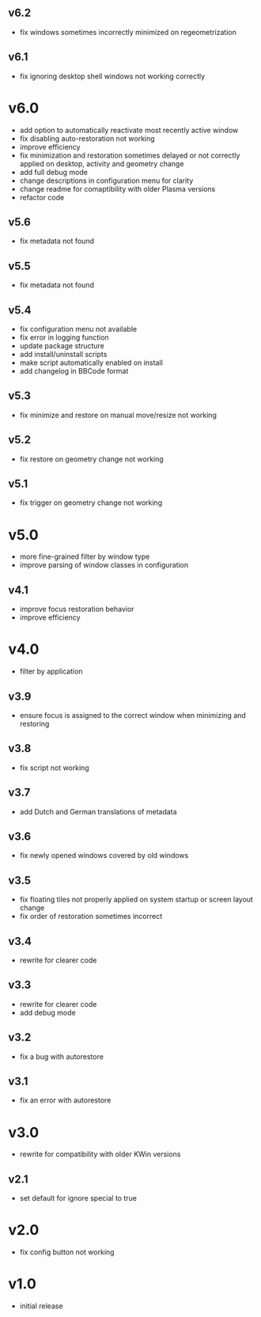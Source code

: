 ## v6.2
- fix windows sometimes incorrectly minimized on regeometrization

## v6.1
- fix ignoring desktop shell windows not working correctly

# v6.0

- add option to automatically reactivate most recently active window
- fix disabling auto-restoration not working
- improve efficiency
- fix minimization and restoration sometimes delayed or not correctly applied on desktop, activity and geometry change
- add full debug mode
- change descriptions in configuration menu for clarity
- change readme for comaptibility with older Plasma versions
- refactor code

## v5.6
- fix metadata not found

## v5.5
- fix metadata not found

## v5.4
- fix configuration menu not available
- fix error in logging function
- update package structure
- add install/uninstall scripts
- make script automatically enabled on install
- add changelog in BBCode format

## v5.3
- fix minimize and restore on manual move/resize not working

## v5.2
- fix restore on geometry change not working

## v5.1
- fix trigger on geometry change not working

# v5.0
- more fine-grained filter by window type
- improve parsing of window classes in configuration

## v4.1
- improve focus restoration behavior
- improve efficiency

# v4.0
- filter by application

## v3.9
- ensure focus is assigned to the correct window when minimizing and restoring

## v3.8
- fix script not working

## v3.7
- add Dutch and German translations of metadata

## v3.6
- fix newly opened windows covered by old windows

## v3.5
- fix floating tiles not properly applied on system startup or screen layout change
- fix order of restoration sometimes incorrect

## v3.4
- rewrite for clearer code

## v3.3
- rewrite for clearer code
- add debug mode

## v3.2
- fix a bug with autorestore

## v3.1
- fix an error with autorestore

# v3.0
- rewrite for compatibility with older KWin versions

## v2.1
- set default for ignore special to true

# v2.0
- fix config button not working

# v1.0
- initial release
